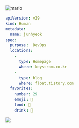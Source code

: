  
  
 <img src="https://user-images.githubusercontent.com/10498744/210012254-234538ff-d198-48aa-8964-37e6fd45d227.gif" alt="mario" style="max-width: 100%; display: inline-block;" data-target="animated-image.originalImage">

    
 <!--  <img src="https://github.com/junhyeoksin/junhyeoksin/assets/92718453/8217a95b-4aab-42ef-976a-cdfc4fafa71a" alt="LOGO" style="width: 50%; display: inline-block;"> -->

```YAML
apiVersion: v29
kind: Human
metadata:
  name: junhyeok
spec:
  purpose:  DevOps
  locations:
    - 
      type: Homepage
      where: keystrom.co.kr
    - 
      type: blog
      where: float.tistory.com
  favorites:
    number: 29
    emoji: 🤦
    food: 🥩
    drink: 🥃
```
  <img src="https://github.com/junhyeoksin/junhyeoksin/assets/92718453/33529771-7408-431c-a8db-031ef1b96f59"> 


 


 <!-- <img src="https://raw.githubusercontent.com/BEPb/BEPb/output/github-contribution-grid-snake.svg"> >
